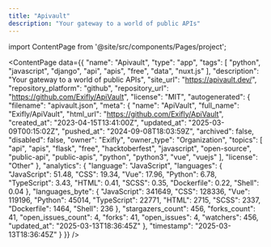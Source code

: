 ```yaml
---
title: "Apivault"
description: "Your gateway to a world of public APIs"
---
```

import ContentPage from '@site/src/components/Pages/project';

<ContentPage
    data={{
  "name": "Apivault",
  "type": "app",
  "tags": [
    "python",
    "javascript",
    "django",
    "api",
    "apis",
    "free",
    "data",
    "nuxt.js"
  ],
  "description": "Your gateway to a world of public APIs",
  "site_url": "https://apivault.dev/",
  "repository_platform": "github",
  "repository_url": "https://github.com/Exifly/ApiVault",
  "license": "MIT",
  "autogenerated": {
    "filename": "apivault.json",
    "meta": {
      "name": "ApiVault",
      "full_name": "Exifly/ApiVault",
      "html_url": "https://github.com/Exifly/ApiVault",
      "created_at": "2023-04-15T13:41:00Z",
      "updated_at": "2025-03-09T00:15:02Z",
      "pushed_at": "2024-09-08T18:03:59Z",
      "archived": false,
      "disabled": false,
      "owner": "Exifly",
      "owner_type": "Organization",
      "topics": [
        "api",
        "apis",
        "flask",
        "free",
        "hacktoberfest",
        "javascript",
        "open-source",
        "public-api",
        "public-apis",
        "python",
        "python3",
        "vue",
        "vuejs"
      ],
      "license": "Other"
    },
    "analytics": {
      "language": "JavaScript",
      "languages": {
        "JavaScript": 51.48,
        "CSS": 19.34,
        "Vue": 17.96,
        "Python": 6.78,
        "TypeScript": 3.43,
        "HTML": 0.41,
        "SCSS": 0.35,
        "Dockerfile": 0.22,
        "Shell": 0.04
      },
      "languages_byte": {
        "JavaScript": 341649,
        "CSS": 128336,
        "Vue": 119196,
        "Python": 45014,
        "TypeScript": 22771,
        "HTML": 2715,
        "SCSS": 2337,
        "Dockerfile": 1464,
        "Shell": 236
      },
      "stargazers_count": 456,
      "forks_count": 41,
      "open_issues_count": 4,
      "forks": 41,
      "open_issues": 4,
      "watchers": 456,
      "updated_at": "2025-03-13T18:36:45Z"
    },
    "timestamp": "2025-03-13T18:36:45Z"
  }
}}
/>
